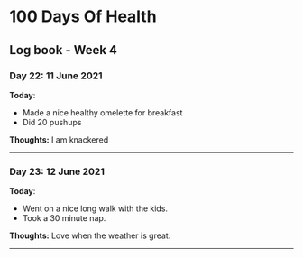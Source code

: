 # 100 Days Of Health

## Log book - Week 4

### Day 22: 11 June 2021

**Today**:

* Made a nice healthy omelette for breakfast
* Did 20 pushups

**Thoughts:** I am knackered

---

### Day 23: 12 June 2021

**Today**:

* Went on a nice long walk with the kids.
* Took a 30 minute nap.

**Thoughts:** Love when the weather is great.

---

